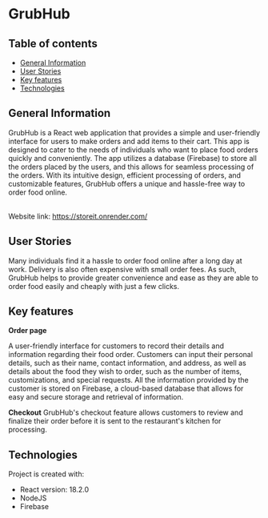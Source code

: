 # GrubHub

## Table of contents

- [General Information](#general-information)
- [User Stories](#user-stories)
- [Key features](#key-features)
- [Technologies](#technologies)

## General Information

GrubHub is a React web application that provides a simple and user-friendly interface for users to make orders and add items to their cart. This app is designed to cater to the needs of individuals who want to place food orders quickly and conveniently. The app utilizes a database (Firebase) to store all the orders placed by the users, and this allows for seamless processing of the orders. With its intuitive design, efficient processing of orders, and customizable features, GrubHub offers a unique and hassle-free way to order food online.<br/>

<br>Website link: https://storeit.onrender.com/</br>

## User Stories

Many individuals find it a hassle to order food online after a long day at work. Delivery is also often expensive with small order fees. As such, GrubHub helps to  provide greater convenience and ease as they are able to order food easily and cheaply with just a few clicks.

## Key features

**Order page**

A user-friendly interface for customers to record their details and information regarding their food order. Customers can input their personal details, such as their name, contact information, and address, as well as details about the food they wish to order, such as the number of items, customizations, and special requests. All the information provided by the customer is stored on Firebase, a cloud-based database that allows for easy and secure storage and retrieval of information.

**Checkout**
GrubHub's checkout feature allows customers to review and finalize their order before it is sent to the restaurant's kitchen for processing. 

## Technologies

Project is created with:

- React version: 18.2.0
- NodeJS
- Firebase
